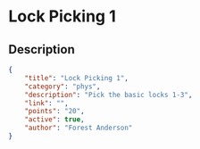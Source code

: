 # Lock Picking 1

## Description

```json
{
    "title": "Lock Picking 1",
    "category": "phys",
    "description": "Pick the basic locks 1-3",
    "link": "",
    "points": "20",
    "active": true,
    "author": "Forest Anderson"
}
```
